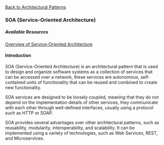 [Back to Architectural Patterns](../08-architectural-patterns.md)

### SOA (Service-Oriented Architecture)

##### Available Resources

[Overview of Service-Oriented Architecture](https://medium.com/design-microservices-architecture-with-patterns/service-oriented-architecture-1e4716fbca17)

#### Introduction

SOA (Service-Oriented Architecture) is an architectural pattern that is used to design and organize software systems as a collection of services that can be accessed over a network, these services are autonomous, self-contained units of functionality that can be reused and combined to create new functionality.

SOA services are designed to be loosely coupled, meaning that they do not depend on the implementation details of other services, they communicate with each other through well-defined interfaces, usually using a protocol such as HTTP or SOAP.

SOA provides several advantages over other architectural patterns, such as reusability, modularity, interoperability, and scalability. It can be implemented using a variety of technologies, such as Web Services, REST, and Microservices.
